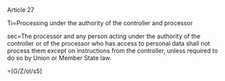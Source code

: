 Article 27

Ti=Processing under the authority of the controller and processor

sec=The processor and any person acting under the authority of the controller or of the processor who has access to personal data shall not process them except on instructions from the controller, unless required to do so by Union or Member State law.

=[G/Z/ol/s5]
